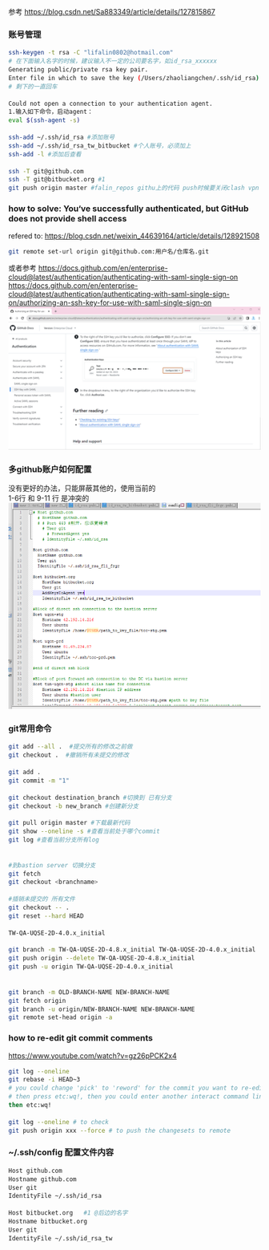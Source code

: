 
参考 https://blog.csdn.net/Sa883349/article/details/127815867

### 账号管理
```bash
ssh-keygen -t rsa -C "lifalin0802@hotmail.com"
# 在下面输入名字的时候，建议输入不一定的公司要名字，如id_rsa_xxxxxx
Generating public/private rsa key pair.
Enter file in which to save the key (/Users/zhaoliangchen/.ssh/id_rsa): id_rsa_xxxxxx
# 剩下的一直回车

Could not open a connection to your authentication agent.
1.输入如下命令，启动agent：
eval $(ssh-agent -s)

ssh-add ~/.ssh/id_rsa #添加账号
ssh-add ~/.ssh/id_rsa_tw_bitbucket #个人账号，必须加上
ssh-add -l #添加后查看

ssh -T git@github.com
ssh -T git@bitbucket.org #1
git push origin master #falin_repos githu上的代码 push时候要关闭clash vpn


```

### how to solve: You‘ve successfully authenticated, but GitHub does not provide shell access
refered to: https://blog.csdn.net/weixin_44639164/article/details/128921508
```bash
git remote set-url origin git@github.com:用户名/仓库名.git
```
或者参考
https://docs.github.com/en/enterprise-cloud@latest/authentication/authenticating-with-saml-single-sign-on  
https://docs.github.com/en/enterprise-cloud@latest/authentication/authenticating-with-saml-single-sign-on/authorizing-an-ssh-key-for-use-with-saml-single-sign-on
![](./img/2023-10-25-22-52-12.png)

### 多github账户如何配置
没有更好的办法，只能屏蔽其他的，使用当前的  
1-6行 和 9-11 行 是冲突的  
![](./img/2023-10-25-22-54-17.png)

### git常用命令
```bash
git add --all .  #提交所有的修改之前做
git checkout .  #撤销所有未提交的修改

git add .
git commit -m "1" 

git checkout destination_branch #切换到 已有分支
git checkout -b new_branch #创建新分支

git pull origin master #下载最新代码
git show --oneline -s #查看当前处于哪个commit
git log #查看当前分支所有log


#到bastion server 切换分支
git fetch
git checkout <branchname>   

#插销未提交的 所有文件
git checkout -- .
git reset --hard HEAD 

TW-QA-UQSE-2D-4.0.x_initial

git branch -m TW-QA-UQSE-2D-4.8.x_initial TW-QA-UQSE-2D-4.0.x_initial
git push origin --delete TW-QA-UQSE-2D-4.8.x_initial
git push -u origin TW-QA-UQSE-2D-4.0.x_initial


git branch -m OLD-BRANCH-NAME NEW-BRANCH-NAME
git fetch origin
git branch -u origin/NEW-BRANCH-NAME NEW-BRANCH-NAME
git remote set-head origin -a

```

### how to re-edit git commit comments 
https://www.youtube.com/watch?v=gz26pPCK2x4
```bash
git log --oneline
git rebase -i HEAD~3
# you could change 'pick' to 'reword' for the commit you want to re-edit(press i to enter edit mode)
# then press etc:wq!, then you could enter another interact command line, in this context you could edit the comment you want 
then etc:wq!

git log --oneline # to check
git push origin xxx --force # to push the changesets to remote 

```


### ~/.ssh/config 配置文件内容
```bash
Host github.com
Hostname github.com
User git
IdentityFile ~/.ssh/id_rsa

Host bitbucket.org   #1 @后边的名字
Hostname bitbucket.org
User git
IdentityFile ~/.ssh/id_rsa_tw
```
